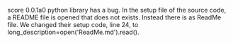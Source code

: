 score 0.0.1a0 python library has a bug. In the setup file of the source code, a README file is opened that does not exists. Instead there is as ReadMe file. 
We changed their setup code, line 24, to long_description=open('ReadMe.md').read().
